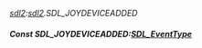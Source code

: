 _[sdl2](../../modules/sdl2/sdl2-module.md):[sdl2](../../modules/sdl2/sdl2-module.md).SDL\_JOYDEVICEADDED_
##### Const SDL\_JOYDEVICEADDED:[SDL_EventType](../../modules/sdl2/sdl2-sdl_eventtype.md)

